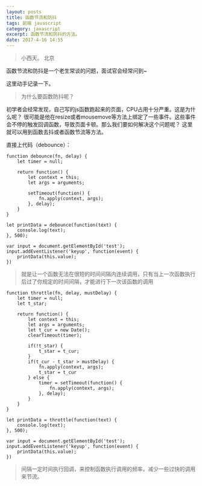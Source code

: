```yaml
---
layout: posts
title: 函数节流和防抖
tags: 前端 javascript
category: javascript
excerpt: 函数节流和防抖的方法。
date: 2017-4-16 14:55
---
```


> 小西天。 北京

函数节流和防抖是一个老生常谈的问题，面试官会经常问到~

这里动手记录一下。

> 为什么要函数防抖呢？

初学者会经常发现，自己写的js函数跑起来的页面，CPU占用十分严重。这是为什么呢？ 很可能是他在resize或者mousemove等方法上绑定了一些事件。这些事件会不停的触发回调函数，导致页面卡顿。那么我们要如何解决这个问题呢？ 这里就可以用到函数去抖或者函数节流等方法。

直接上代码（debounce）：

```
function debounce(fn, delay) {
	let timer = null;

	return function() {
		let context = this;
		let args = arguments;

		setTimeout(function() {
			fn.apply(context, args);
		}, delay);
	}
}

let printData = debounce(function(text) {
	console.log(text);
}, 500);

var input = document.getElementById('test');
input.addEventListener('keyup', function(event) {
	printData(this.value);
})
```

> 就是让一个函数无法在很短的时间间隔内连续调用，只有当上一次函数执行后过了你规定的时间间隔，才能进行下一次该函数的调用

```
function throttle(fn, delay, mustDelay) {
	let timer = null;
    let t_star;
    
    return function() {
        let context = this;
		let args = arguments;
		let t_cur = new Date();
		clearTimeout(timer);
		
		if(!t_star) {
		    t_star = t_cur;
		}
		if(t_cur - t_star > mustDelay) {
		    fn.apply(context, args);
		    t_star = t_cur
		} else {
		    timer = setTimeout(function() {
		        fn.apply(context, args);
		    }, delay);
		}
    }
}

let printData = throttle(function(text) {
	console.log(text);
}, 500);

var input = document.getElementById('test');
input.addEventListener('keyup', function(event) {
	printData(this.value);
})
```

> 间隔一定时间执行回调，来控制函数执行调用的频率，减少一些过快的调用来节流。